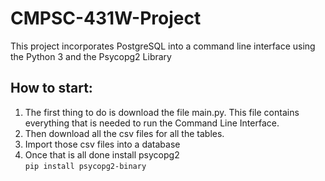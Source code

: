 # CMPSC-431W-Project
This project incorporates PostgreSQL into a command line interface using the Python 3 and the Psycopg2 Library

## How to start:
1. The first thing to do is download the file main.py. This file contains everything that is needed to run the Command Line Interface.
2. Then download all the csv files for all the tables.
3. Import those csv files into a database
4. Once that is all done install psycopg2 <br />
`pip install psycopg2-binary` <br />
